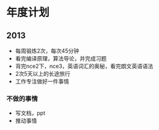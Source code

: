# 年度计划

## 2013

- 每周锻炼2次，每次45分钟
- 看完编译原理，算法导论，并完成习题
- 背完nce2下，nce3，英语词汇的奥秘，看完朗文英语语法
- 2次5天以上的长途旅行
- 工作专注做好一件事情

### 不做的事情

- 写文档，ppt
- 推动事情
